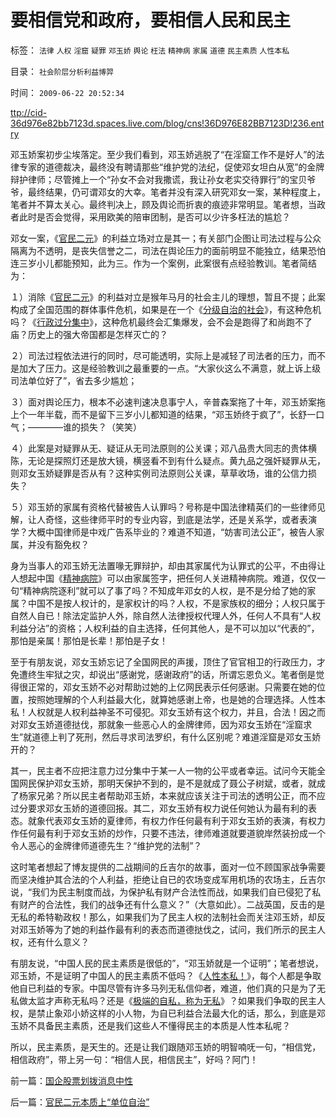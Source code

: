 # 要相信党和政府，要相信人民和民主

标签： `法律` `人权` `淫窟` `疑罪` `邓玉娇` `舆论` `枉法` `精神病` `家属` `道德` `民主素质` `人性本私` 

目录： `社会阶层分析利益博羿`

时间： `2009-06-22 20:52:34`

[ttp://cid-36d976e82bb7123d.spaces.live.com/blog/cns!36D976E82BB7123D!236.entry](http://cid-36d976e82bb7123d.spaces.live.com/blog/cns%2136D976E82BB7123D%21236.entry)

邓玉娇案初步尘埃落定。至少我们看到，邓玉娇逃脱了“在淫窟工作不是好人”的法律专家的道德裁决，最终没有聘请那些“维护党的法纪，促使邓女坦白从宽”的金牌辩护律师；尽管摊上一个“孙女不会对我撒谎，我让孙女老实交待罪行”的宝贝爷爷，最终结果，仍可谓邓女的大幸。笔者并没有深入研究邓女一案，某种程度上，笔者并不算太关心。最终判决上，顾及舆论而折衷的痕迹非常明显。笔者想，当政者此时是否会觉得，采用欧美的陪审团制，是否可以少许多枉法的尴尬？

邓女一案，《[官民二元](../../../2008/10/17/官民二元之经济危机，小民百姓可能无路可逃.md)》的利益立场对立是其一；有关部门企图让司法过程与公众隔离为不透明，是丧失信誉之二，司法在舆论压力的面前明显不能独立，结果恐怕连三岁小儿都能预知，此为三。作为一个案例，此案很有点经验教训。笔者简结为：

１）消除《[官民二元](../../../2008/10/17/官民二元之经济危机，小民百姓可能无路可逃.md)》的利益对立是猴年马月的社会主儿的理想，暂且不提；此案构成了全国范围的群体事件危机，如果是在一个《[分级自治的社会](../../../2009/2/28/自由恋爱和社团自治.md)》，有这种危机吗？《[行政过分集中](../../../2007/12/19/什么是民主之解疑.md)》，这种危机最终会汇集爆发，会不会是跑得了和尚跑不了庙？历史上的强大帝国都是怎样灭亡的？

２）司法过程依法进行的同时，尽可能透明，实际上是减轻了司法者的压力，而不是加大了压力。这是经验教训之最重要的一点。“大家伙这么不满意，就上诉上级司法单位好了”，省去多少尴尬；

３）面对舆论压力，根本不必速判速决息事宁人，辛普森案拖了十年，邓玉娇案拖上个一年半载，而不是留下三岁小儿都知道的结果，“邓玉娇终于疯了”，长舒一口气；————谁的损失？（笑笑）

４）此案是对疑罪从无、疑证从无司法原则的公关课；邓八品贵大同志的贵体横陈，无论是探照灯还是放大镜，横竖看不到有什么疑点。黄九品之强奸疑罪从无，则邓女玉娇疑罪是否从有？这种实例司法原则公关课，草草收场，谁的公信力损失？

５）邓玉娇的家属有资格代替被告人认罪吗？号称是中国法律精英们的一些律师见解，让人奇怪，这些律师平时的专业内容，到底是法学，还是关系学，或者表演学？大概中国律师是中戏广告系毕业的？难道不知道，“妨害司法公正”，被告人家属，并没有豁免权？

身为当事人的邓玉娇无法置喙无罪辩护，却由其家属代为认罪式的公平，不由得让人想起中国《[精神病院](../../../2007/12/12/市场是疯人院，还是基金经理集体进了精神病院？.md)》可以由家属签字，把任何人关进精神病院。难道，仅仅一句“精神病院逐利”就可以了事了吗？不知成年邓女的人权，是不是分给了她的家属？中国不是按人权计的，是家权计的吗？人权，不是家族权的细分；人权只属于自然人自已！除法定监护人外，除自然人法律授权代理人外，任何人不具有“人权利益分沾”的资格；人权利益的自主选择，任何其他人，是不可以加以“代表的”，那怕是亲属！那怕是长辈！那怕是子女！

至于有朋友说，邓女玉娇忘记了全国网民的声援，顶住了官官相卫的行政压力，才免遭终生牢狱之灾，却说出“感谢党，感谢政府”的话，所谓忘恩负义。笔者倒是觉得很正常的，邓女玉娇不必对帮助过她的上亿网民表示任何感谢。只需要在她的位置，按照她理解的个人利益最大化，就算她感谢上帝，也是她的合理选择。人性本私！人权就是人权利益神圣不可侵犯。邓女玉娇有这个权力，并且，合法！因之而对邓女玉娇道德挞伐，那就象一些恶心人的金牌律师，因为邓女玉娇在“淫窟求生”就道德上判了死刑，然后寻求司法罗织，有什么区别呢？难道淫窟是邓女玉娇开的？

其一，民主者不应把注意力过分集中于某一人一物的公平或者幸运。试问今天能全国网民保护邓女玉娇，那明天保护不到的，是不是就成了聂公子树斌，或者，就成了杨家兄弟？所以民主者帮助邓玉娇，本来就应该关注于司法的透明公正，而不应过分要求邓女玉娇的道德回报。其二，邓女玉娇有权力说任何她认为最有利的表态。就象代表邓女玉娇的夏律师，有权力作任何最有利于邓女玉娇的表演，有权力作任何最有利于邓女玉娇的炒作，只要不违法，律师难道就要道貌岸然装扮成一个令人恶心的金牌律师道德先生？“维护党的法制”？

这时笔者想起了博友提供的二战期间的丘吉尔的故事，面对一位不顾国家战争需要而坚决维护其合法的个人利益，拒绝让自已的农场变成军用机场的农场主，丘吉尔说，“我们为民主制度而战，为保护私有财产合法性而战，如果我们自已侵犯了私有财产的合法性，我们的战争还有什么意义？”（大意如此）。二战英国，反击的是无私的希特勒政权！那么，如果我们为了民主人权的法制社会而关注邓玉娇，却反对邓玉娇等为了她的利益作最有利的表态而道德挞伐之，试问，我们所示的民主人权，还有什么意义？

有朋友说，“中国人民的民主素质是很低的”，“邓玉娇就是一个证明”；笔者想说，邓玉娇，不是证明了中国人的民主素质不低吗？《[人性本私！](../../../2009/4/20/人性本私来源于生物进化论的生物属性.md)》，每个人都是争取他自已利益的专家。中国尽管有许多马列无私信仰者，难道，他们真的只是为了无私做太监才声称无私吗？还是《[极端的自私，称为无私](../../../2009/3/26/人性本私！无私与自私是同义词.md)》？如果我们争取的民主人权，是禁止象邓小娇这样的小人物，为自已利益合法最大化的话，那么，到底是邓玉娇不具备民主素质，还是我们这些人不懂得民主的本质是人性本私呢？

所以，民主素质，是天生的。还是让我们跟随邓玉娇的明智喃呒一句，“相信党，相信政府”，带上另一句：“相信人民，相信民主”，好吗？阿门！



前一篇：[国企股票划拨消息中性](../../../2009/6/22/国企股票划拨消息中性.md)

后一篇：[官民二元本质上“单位自治”](../../../2009/6/23/官民二元本质上“单位自治”.md)